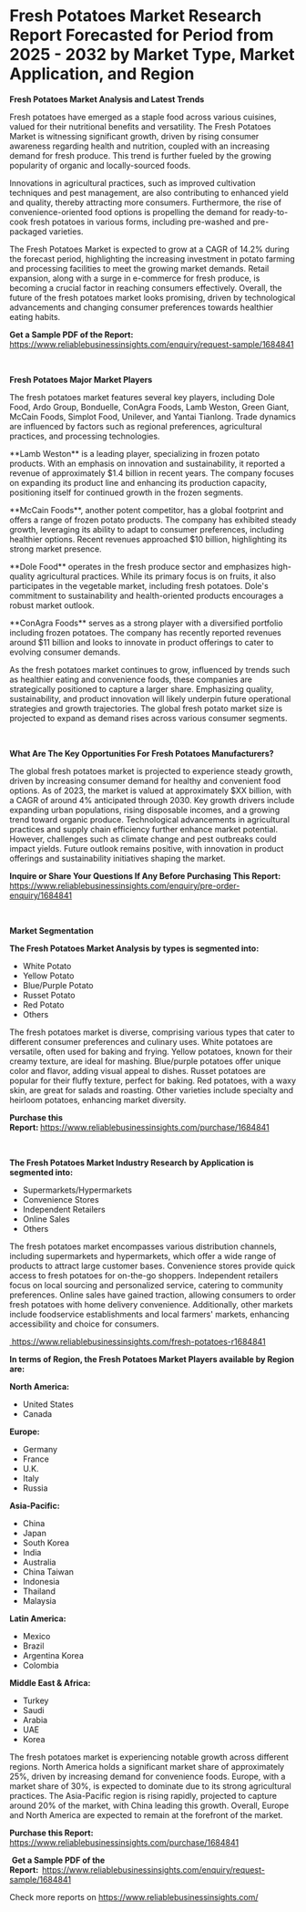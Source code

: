 <p><h1>Fresh Potatoes Market Research Report Forecasted for Period from 2025 -  2032 by Market Type, Market Application, and Region</h1></p><p><strong>Fresh Potatoes Market Analysis and Latest Trends</strong></p>
<p><p>Fresh potatoes have emerged as a staple food across various cuisines, valued for their nutritional benefits and versatility. The Fresh Potatoes Market is witnessing significant growth, driven by rising consumer awareness regarding health and nutrition, coupled with an increasing demand for fresh produce. This trend is further fueled by the growing popularity of organic and locally-sourced foods. </p><p>Innovations in agricultural practices, such as improved cultivation techniques and pest management, are also contributing to enhanced yield and quality, thereby attracting more consumers. Furthermore, the rise of convenience-oriented food options is propelling the demand for ready-to-cook fresh potatoes in various forms, including pre-washed and pre-packaged varieties.</p><p>The Fresh Potatoes Market is expected to grow at a CAGR of 14.2% during the forecast period, highlighting the increasing investment in potato farming and processing facilities to meet the growing market demands. Retail expansion, along with a surge in e-commerce for fresh produce, is becoming a crucial factor in reaching consumers effectively. Overall, the future of the fresh potatoes market looks promising, driven by technological advancements and changing consumer preferences towards healthier eating habits.</p></p>
<p><strong>Get a Sample PDF of the Report:&nbsp;</strong> <a href="https://www.reliablebusinessinsights.com/enquiry/request-sample/1684841?utm_campaign=3053&utm_medium=2&utm_source=Github&utm_content=ia&utm_term=07042025&utm_id=fresh-potatoes">https://www.reliablebusinessinsights.com/enquiry/request-sample/1684841</a></p>
<p>&nbsp;</p>
<p><strong>Fresh Potatoes Major Market Players</strong></p>
<p><p>The fresh potatoes market features several key players, including Dole Food, Ardo Group, Bonduelle, ConAgra Foods, Lamb Weston, Green Giant, McCain Foods, Simplot Food, Unilever, and Yantai Tianlong. Trade dynamics are influenced by factors such as regional preferences, agricultural practices, and processing technologies.</p><p>**Lamb Weston** is a leading player, specializing in frozen potato products. With an emphasis on innovation and sustainability, it reported a revenue of approximately $1.4 billion in recent years. The company focuses on expanding its product line and enhancing its production capacity, positioning itself for continued growth in the frozen segments.</p><p>**McCain Foods**, another potent competitor, has a global footprint and offers a range of frozen potato products. The company has exhibited steady growth, leveraging its ability to adapt to consumer preferences, including healthier options. Recent revenues approached $10 billion, highlighting its strong market presence.</p><p>**Dole Food** operates in the fresh produce sector and emphasizes high-quality agricultural practices. While its primary focus is on fruits, it also participates in the vegetable market, including fresh potatoes. Dole's commitment to sustainability and health-oriented products encourages a robust market outlook.</p><p>**ConAgra Foods** serves as a strong player with a diversified portfolio including frozen potatoes. The company has recently reported revenues around $11 billion and looks to innovate in product offerings to cater to evolving consumer demands.</p><p>As the fresh potatoes market continues to grow, influenced by trends such as healthier eating and convenience foods, these companies are strategically positioned to capture a larger share. Emphasizing quality, sustainability, and product innovation will likely underpin future operational strategies and growth trajectories. The global fresh potato market size is projected to expand as demand rises across various consumer segments.</p></p>
<p>&nbsp;</p>
<p><strong>What Are The Key Opportunities For Fresh Potatoes Manufacturers?</strong></p>
<p><p>The global fresh potatoes market is projected to experience steady growth, driven by increasing consumer demand for healthy and convenient food options. As of 2023, the market is valued at approximately $XX billion, with a CAGR of around 4% anticipated through 2030. Key growth drivers include expanding urban populations, rising disposable incomes, and a growing trend toward organic produce. Technological advancements in agricultural practices and supply chain efficiency further enhance market potential. However, challenges such as climate change and pest outbreaks could impact yields. Future outlook remains positive, with innovation in product offerings and sustainability initiatives shaping the market.</p></p>
<p><strong>Inquire or Share Your Questions If Any Before Purchasing This Report:</strong> <a href="https://www.reliablebusinessinsights.com/enquiry/pre-order-enquiry/1684841?utm_campaign=3053&utm_medium=2&utm_source=Github&utm_content=ia&utm_term=07042025&utm_id=fresh-potatoes">https://www.reliablebusinessinsights.com/enquiry/pre-order-enquiry/1684841</a></p>
<p>&nbsp;</p>
<p><strong>Market Segmentation</strong></p>
<p><strong>The Fresh Potatoes Market Analysis by types is segmented into:</strong></p>
<p><ul><li>White Potato</li><li>Yellow Potato</li><li>Blue/Purple Potato</li><li>Russet Potato</li><li>Red Potato</li><li>Others</li></ul></p>
<p><p>The fresh potatoes market is diverse, comprising various types that cater to different consumer preferences and culinary uses. White potatoes are versatile, often used for baking and frying. Yellow potatoes, known for their creamy texture, are ideal for mashing. Blue/purple potatoes offer unique color and flavor, adding visual appeal to dishes. Russet potatoes are popular for their fluffy texture, perfect for baking. Red potatoes, with a waxy skin, are great for salads and roasting. Other varieties include specialty and heirloom potatoes, enhancing market diversity.</p></p>
<p><strong>Purchase this Report:&nbsp;</strong><a href="https://www.reliablebusinessinsights.com/purchase/1684841?utm_campaign=3053&utm_medium=2&utm_source=Github&utm_content=ia&utm_term=07042025&utm_id=fresh-potatoes">https://www.reliablebusinessinsights.com/purchase/1684841</a></p>
<p>&nbsp;</p>
<p><strong>The Fresh Potatoes Market Industry Research by Application is segmented into:</strong></p>
<p><ul><li>Supermarkets/Hypermarkets</li><li>Convenience Stores</li><li>Independent Retailers</li><li>Online Sales</li><li>Others</li></ul></p>
<p><p>The fresh potatoes market encompasses various distribution channels, including supermarkets and hypermarkets, which offer a wide range of products to attract large customer bases. Convenience stores provide quick access to fresh potatoes for on-the-go shoppers. Independent retailers focus on local sourcing and personalized service, catering to community preferences. Online sales have gained traction, allowing consumers to order fresh potatoes with home delivery convenience. Additionally, other markets include foodservice establishments and local farmers' markets, enhancing accessibility and choice for consumers.</p></p>
<p><a href="https://www.reliablebusinessinsights.com/fresh-potatoes-r1684841?utm_campaign=3053&utm_medium=2&utm_source=Github&utm_content=ia&utm_term=07042025&utm_id=fresh-potatoes">&nbsp;https://www.reliablebusinessinsights.com/fresh-potatoes-r1684841</a></p>
<p><strong>In terms of Region, the Fresh Potatoes Market Players available by Region are:</strong></p>
<p>
    <p> <strong> North America: </strong>
        <ul>
            <li>United States</li>
            <li>Canada</li>
        </ul>
        </p> 
    <p> <strong> Europe: </strong>
        <ul>
            <li>Germany</li>
            <li>France</li>
            <li>U.K.</li>
            <li>Italy</li>
            <li>Russia</li>
        </ul>
        </p> 
    <p> <strong> Asia-Pacific: </strong>
        <ul>
            <li>China</li>
            <li>Japan</li>
            <li>South Korea</li>
            <li>India</li>
            <li>Australia</li>
            <li>China Taiwan</li>
            <li>Indonesia</li>
            <li>Thailand</li>
            <li>Malaysia</li>
        </ul>
        </p> 
    <p> <strong> Latin America: </strong>
        <ul>
            <li>Mexico</li>
            <li>Brazil</li>
            <li>Argentina Korea</li>
            <li>Colombia</li>
        </ul>
        </p> 
    <p> <strong> Middle East & Africa: </strong>
        <ul>
            <li>Turkey</li>
            <li>Saudi</li>
            <li>Arabia</li>
            <li>UAE</li>
            <li>Korea</li>
        </ul>
    </p>
    </p>
<p><p>The fresh potatoes market is experiencing notable growth across different regions. North America holds a significant market share of approximately 25%, driven by increasing demand for convenience foods. Europe, with a market share of 30%, is expected to dominate due to its strong agricultural practices. The Asia-Pacific region is rising rapidly, projected to capture around 20% of the market, with China leading this growth. Overall, Europe and North America are expected to remain at the forefront of the market.</p></p>
<p><strong>Purchase this Report: </strong><a href="https://www.reliablebusinessinsights.com/purchase/1684841?utm_campaign=3053&utm_medium=2&utm_source=Github&utm_content=ia&utm_term=07042025&utm_id=fresh-potatoes">https://www.reliablebusinessinsights.com/purchase/1684841</a></p>
<p>&nbsp;<strong>Get a Sample PDF of the Report:&nbsp;&nbsp;</strong><a href="https://www.reliablebusinessinsights.com/enquiry/request-sample/1684841?utm_campaign=3053&utm_medium=2&utm_source=Github&utm_content=ia&utm_term=07042025&utm_id=fresh-potatoes">https://www.reliablebusinessinsights.com/enquiry/request-sample/1684841</a></p>
<p><strong></strong></p>
<p>Check more reports on <a href="https://www.reliablebusinessinsights.com/?utm_campaign=3053&utm_medium=2&utm_source=Github&utm_content=ia&utm_term=07042025&utm_id=fresh-potatoes">https://www.reliablebusinessinsights.com/</a></p>